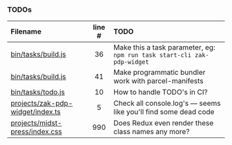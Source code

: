 ### TODOs
| Filename | line # | TODO
|:------|:------:|:------
| [bin/tasks/build.js](bin/tasks/build.js#L36) | 36 | Make this a task parameter, eg: `npm run task start-cli zak-pdp-widget`
| [bin/tasks/build.js](bin/tasks/build.js#L41) | 41 | Make programmatic bundler work with parcel-manifests
| [bin/tasks/todo.js](bin/tasks/todo.js#L10) | 10 | How to handle TODO's in CI?
| [projects/zak-pdp-widget/index.ts](projects/zak-pdp-widget/index.ts#L5) | 5 | Check all console.log's –– seems like you'll find some dead code
| [projects/midst-press/index.css](projects/midst-press/index.css#L990) | 990 | Does Redux even render these class names any more?
